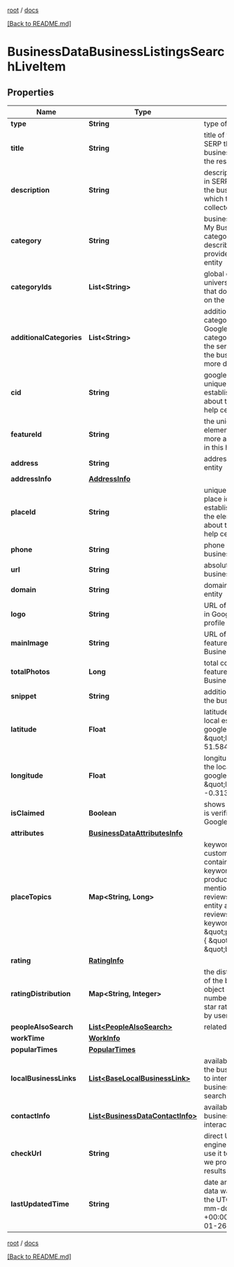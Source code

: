 [root](./../ "root") / [docs](./ "docs")

[[Back to README.md]](./../README.md "[Back to README.md]")

# BusinessDataBusinessListingsSearchLiveItem

## Properties

| Name | Type | Description | Notes |
|------------ | ------------- | ------------- | -------------|
|**type** | **String** | type of element |  [optional] |
|**title** | **String** | title of the element in SERP the name of the business entity for which the results are collected |  [optional] |
|**description** | **String** | description of the element in SERP the description of the business entity for which the results are collected |  [optional] |
|**category** | **String** | business category Google My Business general category that best describes the services provided by the business entity |  [optional] |
|**categoryIds** | **List&lt;String&gt;** | global category IDs universal category IDs that do not change based on the selected country |  [optional] |
|**additionalCategories** | **List&lt;String&gt;** | additional business categories additional Google My Business categories that describe the services provided by the business entity in more detail |  [optional] |
|**cid** | **String** | google-defined client id unique id of a local establishment learn more about the identifier in this help center article |  [optional] |
|**featureId** | **String** | the unique identifier of the element in SERP learn more about the identifier in this help center article |  [optional] |
|**address** | **String** | address of the business entity |  [optional] |
|**addressInfo** | [**AddressInfo**](AddressInfo.md) |  |  [optional] |
|**placeId** | **String** | unique place identifier place id of the local establishment featured in the element learn more about the identifier in this help center article |  [optional] |
|**phone** | **String** | phone number of the business entity |  [optional] |
|**url** | **String** | absolute url of the business entity |  [optional] |
|**domain** | **String** | domain of the business entity |  [optional] |
|**logo** | **String** | URL of the logo featured in Google My Business profile |  [optional] |
|**mainImage** | **String** | URL of the main image featured in Google My Business profile |  [optional] |
|**totalPhotos** | **Long** | total count of images featured in Google My Business profile |  [optional] |
|**snippet** | **String** | additional information on the business entity |  [optional] |
|**latitude** | **Float** | latitude coordinate of the local establishments in google maps example: \&quot;latitude\&quot;: 51.584091 |  [optional] |
|**longitude** | **Float** | longitude coordinate of the local establishment in google maps example: \&quot;longitude\&quot;: -0.31365919999999997 |  [optional] |
|**isClaimed** | **Boolean** | shows whether the entity is verified by its owner on Google Maps |  [optional] |
|**attributes** | [**BusinessDataAttributesInfo**](BusinessDataAttributesInfo.md) |  |  [optional] |
|**placeTopics** | **Map&lt;String, Long&gt;** | keywords mentioned in customer reviews contains most popular keywords related to products/services mentioned in customer reviews of a business entity and the number of reviews mentioning each keyword example:  \&quot;place_topics\&quot;: { \&quot;egg roll\&quot;: 48, \&quot;birthday\&quot;: 33 } |  [optional] |
|**rating** | [**RatingInfo**](RatingInfo.md) |  |  [optional] |
|**ratingDistribution** | **Map&lt;String, Integer&gt;** | the distribution of ratings of the business entity the object displays the number of 1-star to 5-star ratings, as reviewed by users |  [optional] |
|**peopleAlsoSearch** | [**List&lt;PeopleAlsoSearch&gt;**](PeopleAlsoSearch.md) | related business entities |  [optional] |
|**workTime** | [**WorkInfo**](WorkInfo.md) |  |  [optional] |
|**popularTimes** | [**PopularTimes**](PopularTimes.md) |  |  [optional] |
|**localBusinessLinks** | [**List&lt;BaseLocalBusinessLink&gt;**](BaseLocalBusinessLink.md) | available interactions with the business list of options to interact with the business directly from search results |  [optional] |
|**contactInfo** | [**List&lt;BusinessDataContactInfo&gt;**](BusinessDataContactInfo.md) | available contacts of the business list of contacts to interact with the business |  [optional] |
|**checkUrl** | **String** | direct URL to search engine results you can use it to make sure that we provided accurate results |  [optional] |
|**lastUpdatedTime** | **String** | date and time when the data was last updated in the UTC format: “yyyy-mm-dd hh-mm-ss +00:00” example: 2023-01-26 09:03:15 +00:00 |  [optional] |

[root](./../ "root") / [docs](./ "docs")

[[Back to README.md]](./../README.md "[Back to README.md]")